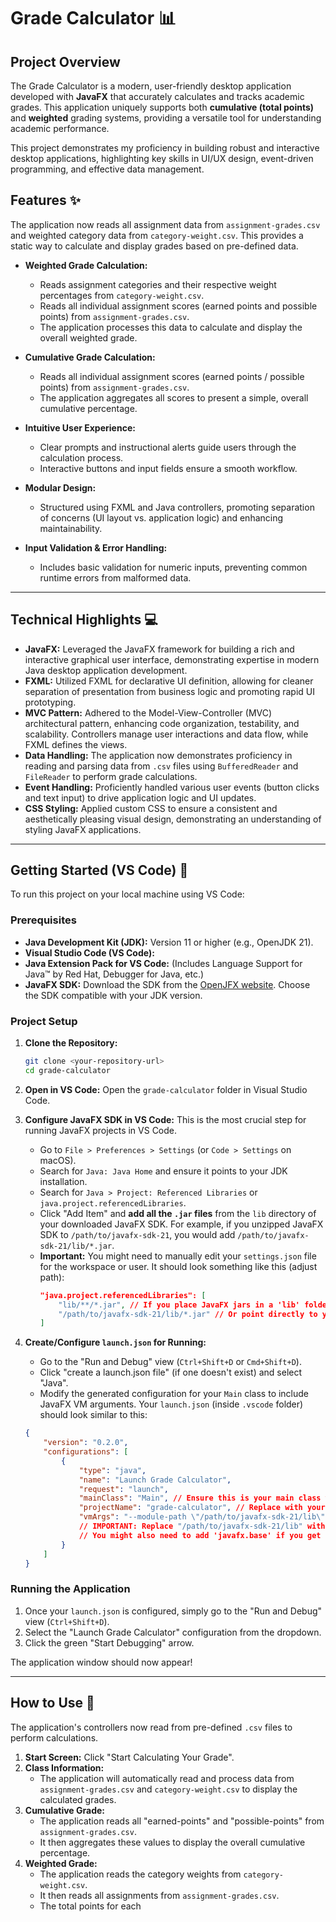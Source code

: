 # Grade Calculator 📊

## Project Overview

The Grade Calculator is a modern, user-friendly desktop application developed with **JavaFX** that accurately calculates and tracks academic grades. This application uniquely supports both **cumulative (total points)** and **weighted** grading systems, providing a versatile tool for understanding academic performance.

This project demonstrates my proficiency in building robust and interactive desktop applications, highlighting key skills in UI/UX design, event-driven programming, and effective data management.

## Features ✨

The application now reads all assignment data from `assignment-grades.csv` and weighted category data from `category-weight.csv`. This provides a static way to calculate and display grades based on pre-defined data.

* **Weighted Grade Calculation:**
    * Reads assignment categories and their respective weight percentages from `category-weight.csv`.
    * Reads all individual assignment scores (earned points and possible points) from `assignment-grades.csv`.
    * The application processes this data to calculate and display the overall weighted grade.

* **Cumulative Grade Calculation:**
    * Reads all individual assignment scores (earned points / possible points) from `assignment-grades.csv`.
    * The application aggregates all scores to present a simple, overall cumulative percentage.

* **Intuitive User Experience:**
    * Clear prompts and instructional alerts guide users through the calculation process.
    * Interactive buttons and input fields ensure a smooth workflow.

* **Modular Design:**
    * Structured using FXML and Java controllers, promoting separation of concerns (UI layout vs. application logic) and enhancing maintainability.

* **Input Validation & Error Handling:**
    * Includes basic validation for numeric inputs, preventing common runtime errors from malformed data.

---

## Technical Highlights 💻

* **JavaFX:** Leveraged the JavaFX framework for building a rich and interactive graphical user interface, demonstrating expertise in modern Java desktop application development.
* **FXML:** Utilized FXML for declarative UI definition, allowing for cleaner separation of presentation from business logic and promoting rapid UI prototyping.
* **MVC Pattern:** Adhered to the Model-View-Controller (MVC) architectural pattern, enhancing code organization, testability, and scalability. Controllers manage user interactions and data flow, while FXML defines the views.
* **Data Handling:** The application now demonstrates proficiency in reading and parsing data from `.csv` files using `BufferedReader` and `FileReader` to perform grade calculations.
* **Event Handling:** Proficiently handled various user events (button clicks and text input) to drive application logic and UI updates.
* **CSS Styling:** Applied custom CSS to ensure a consistent and aesthetically pleasing visual design, demonstrating an understanding of styling JavaFX applications.

---

## Getting Started (VS Code) 🚀

To run this project on your local machine using VS Code:

### Prerequisites

* **Java Development Kit (JDK):** Version 11 or higher (e.g., OpenJDK 21).
* **Visual Studio Code (VS Code):**
* **Java Extension Pack for VS Code:** (Includes Language Support for Java™ by Red Hat, Debugger for Java, etc.)
* **JavaFX SDK:** Download the SDK from the [OpenJFX website](https://openjfx.io/openjfx-docs/#install-javafx). Choose the SDK compatible with your JDK version.

### Project Setup

1.  **Clone the Repository:**
    ```bash
    git clone <your-repository-url>
    cd grade-calculator
    ```
2.  **Open in VS Code:**
    Open the `grade-calculator` folder in Visual Studio Code.

3.  **Configure JavaFX SDK in VS Code:**
    This is the most crucial step for running JavaFX projects in VS Code.
    * Go to `File > Preferences > Settings` (or `Code > Settings` on macOS).
    * Search for `Java: Java Home` and ensure it points to your JDK installation.
    * Search for `Java > Project: Referenced Libraries` or `java.project.referencedLibraries`.
    * Click "Add Item" and **add all the `.jar` files** from the `lib` directory of your downloaded JavaFX SDK. For example, if you unzipped JavaFX SDK to `/path/to/javafx-sdk-21`, you would add `/path/to/javafx-sdk-21/lib/*.jar`.
    * **Important:** You might need to manually edit your `settings.json` file for the workspace or user. It should look something like this (adjust path):
        ```json
        "java.project.referencedLibraries": [
            "lib/**/*.jar", // If you place JavaFX jars in a 'lib' folder inside your project
            "/path/to/javafx-sdk-21/lib/*.jar" // Or point directly to your SDK location
        ]
        ```

4.  **Create/Configure `launch.json` for Running:**
    * Go to the "Run and Debug" view (`Ctrl+Shift+D` or `Cmd+Shift+D`).
    * Click "create a launch.json file" (if one doesn't exist) and select "Java".
    * Modify the generated configuration for your `Main` class to include JavaFX VM arguments. Your `launch.json` (inside `.vscode` folder) should look similar to this:

    ```json
    {
        "version": "0.2.0",
        "configurations": [
            {
                "type": "java",
                "name": "Launch Grade Calculator",
                "request": "launch",
                "mainClass": "Main", // Ensure this is your main class with the start method
                "projectName": "grade-calculator", // Replace with your actual project name if different
                "vmArgs": "--module-path \"/path/to/javafx-sdk-21/lib\" --add-modules javafx.controls,javafx.fxml,javafx.graphics"
                // IMPORTANT: Replace "/path/to/javafx-sdk-21/lib" with the actual path to your JavaFX SDK lib directory.
                // You might also need to add 'javafx.base' if you get errors.
            }
        ]
    }
    ```

### Running the Application

1.  Once your `launch.json` is configured, simply go to the "Run and Debug" view (`Ctrl+Shift+D`).
2.  Select the "Launch Grade Calculator" configuration from the dropdown.
3.  Click the green "Start Debugging" arrow.

The application window should now appear!

---

## How to Use 📖

The application's controllers now read from pre-defined `.csv` files to perform calculations.

1.  **Start Screen:** Click "Start Calculating Your Grade".
2.  **Class Information:**
    * The application will automatically read and process data from `assignment-grades.csv` and `category-weight.csv` to display the calculated grades.
3.  **Cumulative Grade:**
    * The application reads all "earned-points" and "possible-points" from `assignment-grades.csv`.
    * It then aggregates these values to display the overall cumulative percentage.
4.  **Weighted Grade:**
    * The application reads the category weights from `category-weight.csv`.
    * It then reads all assignments from `assignment-grades.csv`.
    * The total points for each